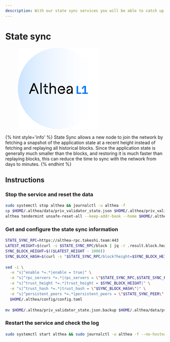 ```yaml
---
description: With our state sync services you will be able to catch up latest chain block in matter of minutes
---
```


# State sync

<figure><img src="https://github.com/takeshi-val/Logo/raw/main/althea.png" alt=""><figcaption></figcaption></figure>

{% hint style='info' %}
State Sync allows a new node to join the network by fetching a snapshot of the application state 
at a recent height instead of fetching and replaying all historical blocks. Since the 
application state is generally much smaller than the blocks, and restoring it is much 
faster than replaying blocks, this can reduce the time to sync with the network from days to minutes.
{% endhint %}

## Instructions

### Stop the service and reset the data

```bash
sudo systemctl stop althea && journalctl -u althea -f 
cp $HOME/.althea/data/priv_validator_state.json $HOME/.althea/priv_validator_state.json.backup
althea tendermint unsafe-reset-all --keep-addr-book --home $HOME/.althea
```

### Get and configure the state sync information

```bash
STATE_SYNC_RPC=https://althea-rpc.takeshi.team:443
LATEST_HEIGHT=$(curl -s $STATE_SYNC_RPC/block | jq -r .result.block.header.height)
SYNC_BLOCK_HEIGHT=$(($LATEST_HEIGHT - 1000))
SYNC_BLOCK_HASH=$(curl -s "$STATE_SYNC_RPC/block?height=$SYNC_BLOCK_HEIGHT" | jq -r .result.block_id.hash)

sed -i \
  -e "s|^enable *=.*|enable = true|" \
  -e "s|^rpc_servers *=.*|rpc_servers = \"$STATE_SYNC_RPC,$STATE_SYNC_RPC\"|" \
  -e "s|^trust_height *=.*|trust_height = $SYNC_BLOCK_HEIGHT|" \
  -e "s|^trust_hash *=.*|trust_hash = \"$SYNC_BLOCK_HASH\"|" \
  -e "s|^persistent_peers *=.*|persistent_peers = \"$STATE_SYNC_PEER\"|" \
  $HOME/.althea/config/config.toml

mv $HOME/.althea/priv_validator_state.json.backup $HOME/.althea/data/priv_validator_state.json
```



### Restart the service and check the log

```bash
sudo systemctl start althea && sudo journalctl -u althea -f --no-hostname -o cat
```
